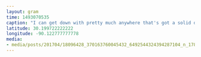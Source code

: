 ```yaml
---
layout: gram
time: 1493070535
caption: "I can get down with pretty much anywhere that's got a solid dill chip. So far New Orleans is alright in my book!"
latitude: 30.199722222222
longitude: -90.122777777778
media:
- media/posts/201704/18096428_370163760045432_6492544324394287104_n_17854192360183519.jpg
---
```

